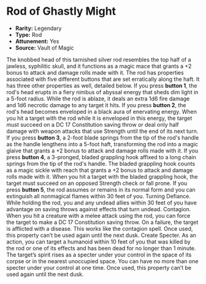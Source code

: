 # Rod of Ghastly Might

- **Rarity:** Legendary
- **Type:** Rod
- **Attunement:** Yes
- **Source:** Vault of Magic

The knobbed head of this tarnished silver rod resembles the top half of a jawless, syphilitic skull, and it functions as a magic mace that grants a +2 bonus to attack and damage rolls made with it. The rod has properties associated with five different buttons that are set erratically along the haft. It has three other properties as well, detailed below. If you press **button 1**, the rod's head erupts in a fiery nimbus of abyssal energy that sheds dim light in a 5-foot radius. While the rod is ablaze, it deals an extra 1d6 fire damage and 1d6 necrotic damage to any target it hits. If you press **button 2**, the rod's head becomes enveloped in a black aura of enervating energy. When you hit a target with the rod while it is enveloped in this energy, the target must succeed on a DC 17 Constitution saving throw or deal only half damage with weapon attacks that use Strength until the end of its next turn. If you press **button 3**, a 2-foot blade springs from the tip of the rod's handle as the handle lengthens into a 5-foot haft, transforming the rod into a magic glaive that grants a +2 bonus to attack and damage rolls made with it. If you press **button 4**, a 3-pronged, bladed grappling hook affixed to a long chain springs from the tip of the rod's handle. The bladed grappling hook counts as a magic sickle with reach that grants a +2 bonus to attack and damage rolls made with it. When you hit a target with the bladed grappling hook, the target must succeed on an opposed Strength check or fall prone. If you press **button 5**, the rod assumes or remains in its normal form and you can extinguish all nonmagical flames within 30 feet of you. Turning Defiance. While holding the rod, you and any undead allies within 30 feet of you have advantage on saving throws against effects that turn undead. Contagion. When you hit a creature with a melee attack using the rod, you can force the target to make a DC 17 Constitution saving throw. On a failure, the target is afflicted with a disease. This works like the contagion spell. Once used, this property can’t be used again until the next dusk. Create Specter. As an action, you can target a humanoid within 10 feet of you that was killed by the rod or one of its effects and has been dead for no longer than 1 minute. The target’s spirit rises as a specter under your control in the space of its corpse or in the nearest unoccupied space. You can have no more than one specter under your control at one time. Once used, this property can’t be used again until the next dusk.
